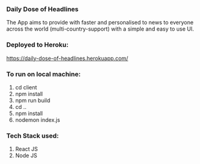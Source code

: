 ### Daily Dose of Headlines
The App aims to provide with faster and personalised to news to everyone across the world (multi-country-support) with a simple and easy to use UI.

### Deployed to Heroku:
https://daily-dose-of-headlines.herokuapp.com/

### To run on local machine:
1. cd client
2. npm install
3. npm run build
4. cd ..
5. npm install
6. nodemon index.js

### Tech Stack used:
1. React JS
2. Node JS
